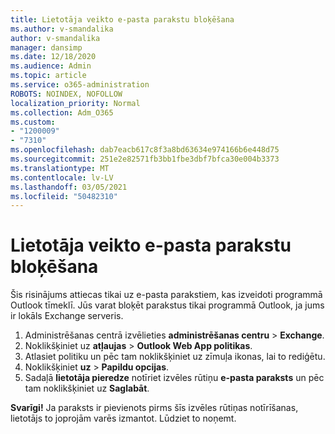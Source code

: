 ```yaml
---
title: Lietotāja veikto e-pasta parakstu bloķēšana
ms.author: v-smandalika
author: v-smandalika
manager: dansimp
ms.date: 12/18/2020
ms.audience: Admin
ms.topic: article
ms.service: o365-administration
ROBOTS: NOINDEX, NOFOLLOW
localization_priority: Normal
ms.collection: Adm_O365
ms.custom:
- "1200009"
- "7310"
ms.openlocfilehash: dab7eacb617c8f3a8bd63634e974166b6e448d75
ms.sourcegitcommit: 251e2e82571fb3bb1fbe3dbf7bfca30e004b3373
ms.translationtype: MT
ms.contentlocale: lv-LV
ms.lasthandoff: 03/05/2021
ms.locfileid: "50482310"
---
```

# <a name="block-user-made-email-signatures"></a>Lietotāja veikto e-pasta parakstu bloķēšana

Šis risinājums attiecas tikai uz e-pasta parakstiem, kas izveidoti programmā Outlook tīmeklī. Jūs varat bloķēt parakstus tikai programmā Outlook, ja jums ir lokāls Exchange serveris.

1. Administrēšanas centrā izvēlieties **administrēšanas centru**  >  **Exchange**.
2. Noklikšķiniet uz **atļaujas**  >  **Outlook Web App politikas**.
3. Atlasiet politiku un pēc tam noklikšķiniet uz zīmuļa ikonas, lai to rediģētu.
4. Noklikšķiniet **uz**  >  **Papildu opcijas**.
5. Sadaļā **lietotāja pieredze** notīriet izvēles rūtiņu **e-pasta paraksts** un pēc tam noklikšķiniet uz **Saglabāt**.

**Svarīgi!** Ja paraksts ir pievienots pirms šīs izvēles rūtiņas notīrīšanas, lietotājs to joprojām varēs izmantot. Lūdziet to noņemt.
